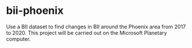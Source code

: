 # bii-phoenix
Use a BII dataset to find changes in BII around the Phoenix area from 2017 to 2020. This project will be carried out on the Microsoft Planetary computer. 
